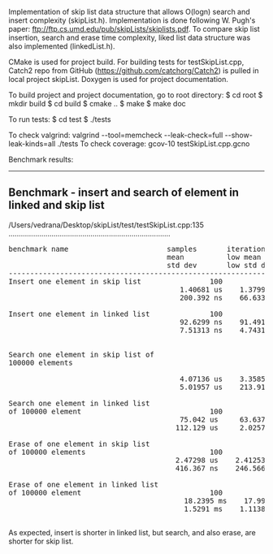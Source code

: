 Implementation of skip list data structure that allows O(logn) search and insert
complexity (skipList.h). Implementation is done following W. Pugh's paper:
ftp://ftp.cs.umd.edu/pub/skipLists/skiplists.pdf.
To compare skip list insertion, search and erase time complexity, liked list
data structure was also implemented (linkedList.h).

CMake is used for project build. For building tests for testSkipList.cpp,
Catch2 repo from GitHub (https://github.com/catchorg/Catch2)
is pulled in local project skipList. Doxygen is used for project documentation.

To build project and project documentation, go to root directory:
$ cd root
$ mkdir build
$ cd build
$ cmake ..
$ make
$ make doc

To run tests:
$ cd test
$ ./tests

To check valgrind: valgrind --tool=memcheck --leak-check=full --show-leak-kinds=all ./tests
To check coverage: gcov-10 testSkipList.cpp.gcno

Benchmark results:

-------------------------------------------------------------------------------
Benchmark - insert and search of element in linked and skip list
-------------------------------------------------------------------------------
/Users/vedrana/Desktop/skipList/test/testSkipList.cpp:135
...............................................................................
<pre>
benchmark name                       samples       iterations    estimated
                                     mean          low mean      high mean
                                     std dev       low std dev   high std dev
-------------------------------------------------------------------------------
Insert one element in skip list                100            77    10.4412 ms
                                        1.40681 us    1.37992 us    1.47343 us
                                        200.392 ns    66.6338 ns    364.574 ns

Insert one element in linked list              100          1089    10.3455 ms
                                        92.6299 ns    91.4913 ns    94.6685 ns
                                        7.51313 ns    4.74313 ns    11.6833 ns


Search one element in skip list of
100000 elements

                                        4.07136 us    3.35856 us    5.86336 us
                                        5.01957 us    213.914 ns     9.2014 us

Search one element in linked list
of 100000 element                              100             2    12.0076 ms
                                        75.042 us     63.637 us    131.292 us
                                       112.129 us     2.0257 us    267.535 us

Erase of one element in skip list
of 100000 elements                             100            45     10.575 ms
                                       2.47298 us    2.41253 us     2.5932 us
                                       416.367 ns    246.566 ns    703.115 ns

Erase of one element in linked list
of 100000 element                              100             1     1.77054 s
                                         18.2395 ms    17.9913 ms    18.6135 ms
                                         1.5291 ms    1.11387 ms    2.00928 ms

</pre>
As expected, insert is shorter in linked list, but search, and also erase,
are shorter for skip list.
